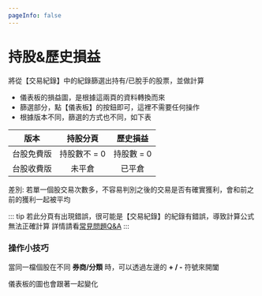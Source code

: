 ```yaml
---
pageInfo: false
---
```


# 持股&歷史損益

  將從【交易紀錄】中的紀錄篩選出持有/已脫手的股票，並做計算

  - 儀表板的損益圖，是根據這兩頁的資料轉換而來
  - 篩選部分，點【儀表板】的<Badge text="更新交易紀錄" vertical="middle"/>按鈕即可，這裡不需要任何操作
  - 根據版本不同，篩選的方式也不同，如下表

|   版本   | 持股分頁 | 歷史損益 |
|:------:|:--------:|:-------------: |
| 台股免費版  | 持股數不 = 0 |  持股數 = 0 |
| 台股收費版 | 未平倉       |  已平倉     |

  差別: 若單一個股交易次數多，不容易判別之後的交易是否有確實獲利，會和前之前的獲利一起被平均

  ::: tip 若此分頁有出現錯誤，很可能是【交易紀錄】的紀錄有錯誤，導致計算公式無法正確計算
  詳情請看[常見問題Q&A](https://lazypisces.notion.site/by-1eb1a56ddc82454781cc3770c7816197#5626237eca314e3390ad37f9d6d514ce)
  :::

### 操作小技巧

當同一檔個股在不同 **券商/分類** 時，可以透過左邊的 **+ / -** 符號來開闔

儀表板的圖也會跟著一起變化


